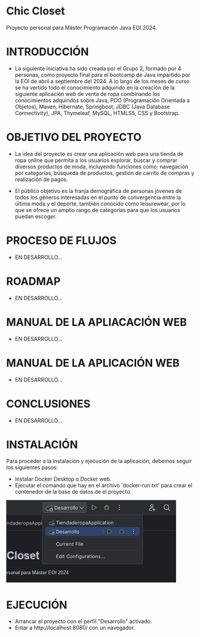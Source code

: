 # Chic Closet

Proyecto personal para Máster Programación Java EOI 2024.

# INTRODUCCIÓN

- La siguiente iniciativa ha sido creada por el Grupo 2, formado por 4 personas, como proyecto final para el
bootcamp de Java impartido por la EOI de abril a septiembre del 2024. A lo largo de
los meses de curso se ha vertido todo el conocimiento adquirido en la creación de la
siguiente aplicación web de venta de ropa combinando los conocimientos adquiridos
sobre Java, POO (Programación Orientada a Objetos), Maven, Hibernate, Springboot,
JDBC (Java Database Connectivity), JPA, Thymeleaf, MySQL, HTMLS5, CSS y Bootstrap.

# OBJETIVO DEL PROYECTO 

- La idea del proyecto es crear una aplicación web para una tienda de ropa online que
permita a los usuarios explorar, buscar y comprar diversos productos de moda,
incluyendo funciones como: navegación por categorías, búsqueda de productos,
gestión de carrito de compras y realización de pagos.

- El público objetivo es la franja demográfica de personas jóvenes de todos los géneros
interesadas en el punto de convergencia entre la última moda y el depórte, también
conocido como leisurewear, por lo que se ofrece un amplio rango de categorías para
que los usuarios puedan escoger.

# PROCESO DE FLUJOS

- EN DESARROLLO...

# ROADMAP

- EN DESARROLLO...

# MANUAL DE LA APLIACACIÓN WEB

- EN DESARROLLO...

# MANUAL DE LA APLICACIÓN WEB

- EN DESARROLLO...

# CONCLUSIONES

- EN DESARROLLO...

# INSTALACIÓN 

Para proceder a la instalación y ejecución de la aplicación, debemos seguir los siguientes pasos:

 - Instalar Docker Desktop o Docker web.
 - Ejecutar el comando que hay en el archivo 'docker-run.txt' para crear el contenedor de la base de datos de el proyecto.

<img src="src/main/resources/static/img/desarrollo.png">

# EJECUCIÓN 

- Arrancar el proyecto con el perfil "Desarrollo" activado.
- Entar a http://localhost:8080/ con un navegador.
